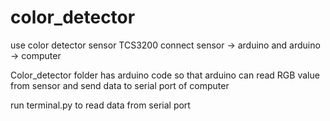 # color_detector
use color detector sensor TCS3200
connect sensor -> arduino and arduino -> computer

Color_detector folder has arduino code so that arduino can read RGB value from sensor and send data to serial port of computer

run terminal.py to read data from serial port
